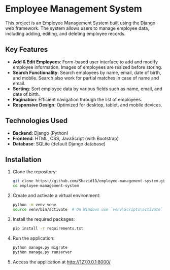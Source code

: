 # Employee Management System

This project is an Employee Management System built using the Django web framework. The system allows users to manage employee data, including adding, editing, and deleting employee records.

## Key Features
- **Add & Edit Employees**: Form-based user interface to add and modify employee information. Images of employees are resized before storing.
- **Search Functionality**: Search employees by name, email, date of birth, and mobile. Search also work for partial matches in case of name and email.
- **Sorting**: Sort employee data by various fields such as name, email, and date of birth.
- **Pagination**: Efficient navigation through the list of employees.
- **Responsive Design**: Optimized for desktop, tablet, and mobile devices.

## Technologies Used
- **Backend**: Django (Python)
- **Frontend**: HTML, CSS, JavaScript (with Bootstrap)
- **Database**: SQLite (default Django database)

## Installation
1. Clone the repository:
   ```bash
   git clone https://github.com/Shazid18/employee-management-system.git
   cd employee-management-system
   
2. Create and activate a virtual environment:
   ```bash
   python -m venv venv
   source venv/bin/activate  # On Windows use `venv\Scripts\activate`

4. Install the required packages:
   ```bash
   pip install -r requirements.txt

6. Run the application:
   ```bash
   python manage.py migrate
   python manage.py runserver

8. Access the application at http://127.0.0.1:8000/
